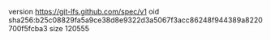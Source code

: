 version https://git-lfs.github.com/spec/v1
oid sha256:b25c08829fa5a9ce38d8e9322d3a5067f3acc86248f944389a8220700f5fcba3
size 120555
